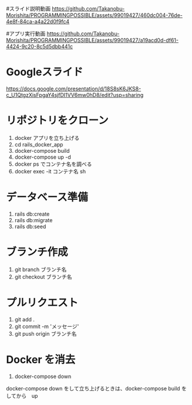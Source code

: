 #スライド説明動画
https://github.com/Takanobu-Morishita/PROGRAMMINGPOSSIBLE/assets/99019427/460dc004-76de-4e8f-84ca-a4a22d0f9fc4

#アプリ実行動画
https://github.com/Takanobu-Morishita/PROGRAMMINGPOSSIBLE/assets/99019427/a19acd0d-df61-4424-9c20-8c5d5dbb441c


# Googleスライド
https://docs.google.com/presentation/d/18S8sK6JKS8-c_U1QtgzXisFpgaY4sjfDI1VV6mw0hD8/edit?usp=sharing
# リポジトリをクローン
1. docker アプリを立ち上げる
2. cd rails_docker_app
3. docker-compose build
4. docker-compose up -d
5. docker ps でコンテナ名を調べる
6. docker exec -it コンテナ名 sh
# データベース準備  
1. rails db:create
2. rails db:migrate
3. rails db:seed
# ブランチ作成 
1. git branch ブランチ名
2. git checkout ブランチ名
# プルリクエスト
1. git add .
2. git commit -m 'メッセージ'
3. git push origin ブランチ名
# Docker を消去
1. docker-compose down

docker-compose down をして立ち上げるときは、docker-compose build をしてから　up

